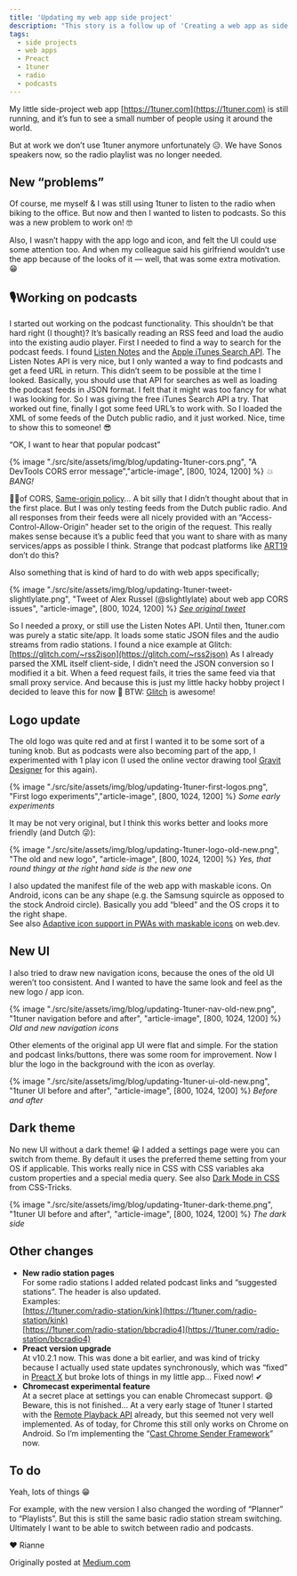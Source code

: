 ```yaml
---
title: 'Updating my web app side project'
description: "This story is a follow up of 'Creating a web app as side project'"
tags:
  - side projects
  - web apps
  - Preact
  - 1tuner
  - radio
  - podcasts
---
```


My little side-project web app [https://1tuner.com](https://1tuner.com) is still running, and it’s fun to see a small number of people using it around the world.

But at work we don’t use 1tuner anymore unfortunately 😥. We have Sonos speakers now, so the radio playlist was no longer needed.

## New “problems”

Of course, me myself & I was still using 1tuner to listen to the radio when biking to the office. But now and then I wanted to listen to podcasts. So this was a new problem to work on! 🤓

Also, I wasn’t happy with the app logo and icon, and felt the UI could use some attention too. And when my colleague said his girlfriend wouldn’t use the app because of the looks of it — well, that was some extra motivation. 😁

## 🎙Working on podcasts

I started out working on the podcast functionality. This shouldn’t be that hard right (I thought)? It’s basically reading an RSS feed and load the audio into the existing audio player.
First I needed to find a way to search for the podcast feeds. I found [Listen Notes](https://listennotes.com/) and the [Apple iTunes Search API](https://affiliate.itunes.apple.com/resources/documentation/itunes-store-web-service-search-api/).
The Listen Notes API is very nice, but I only wanted a way to find podcasts and get a feed URL in return. This didn’t seem to be possible at the time I looked. Basically, you should use that API for searches as well as loading the podcast feeds in JSON format. I felt that it might was too fancy for what I was looking for.
So I was giving the free iTunes Search API a try. That worked out fine, finally I got some feed URL’s to work with. So I loaded the XML of some feeds of the Dutch public radio, and it just worked. Nice, time to show this to someone! 😎

“OK, I want to hear that popular podcast”

{% image "./src/site/assets/img/blog/updating-1tuner-cors.png", "A DevTools CORS error message","article-image", [800, 1024, 1200] %}
_💥BANG!_

🤦‍♂️of CORS, [Same-origin policy](https://developer.mozilla.org/en-US/docs/Web/Security/Same-origin_policy)... A bit silly that I didn’t thought about that in the first place. But I was only testing feeds from the Dutch public radio. And all responses from their feeds were all nicely provided with an “Access-Control-Allow-Origin” header set to the origin of the request. This really makes sense because it’s a public feed that you want to share with as many services/apps as possible I think. Strange that podcast platforms like [ART19](https://art19.com/) don’t do this?

Also something that is kind of hard to do with web apps specifically;

{% image "./src/site/assets/img/blog/updating-1tuner-tweet-slightlylate.png", "Tweet of Alex Russel (@slightlylate) about web app CORS issues", "article-image", [800, 1024, 1200] %}
_[See original tweet](https://twitter.com/slightlylate/status/1222107257980235776)_

So I needed a proxy, or still use the Listen Notes API. Until then, 1tuner.com was purely a static site/app. It loads some static JSON files and the audio streams from radio stations.
I found a nice example at Glitch: [https://glitch.com/~rss2json](https://glitch.com/~rss2json)
As I already parsed the XML itself client-side, I didn’t need the JSON conversion so I modified it a bit. When a feed request fails, it tries the same feed via that small proxy service. And because this is just my little hacky hobby project I decided to leave this for now 🤗
BTW: [Glitch](https://glitch.com/) is awesome!

## Logo update

The old logo was quite red and at first I wanted it to be some sort of a tuning knob. But as podcasts were also becoming part of the app, I experimented with 1 play icon (I used the online vector drawing tool [Gravit Designer](https://designer.gravit.io/) for this again).

{% image "./src/site/assets/img/blog/updating-1tuner-first-logos.png", "First logo experiments","article-image", [800, 1024, 1200] %}
_Some early experiments_

It may be not very original, but I think this works better and looks more friendly (and Dutch 😜):

{% image "./src/site/assets/img/blog/updating-1tuner-logo-old-new.png", "The old and new logo", "article-image", [800, 1024, 1200] %}
_Yes, that round thingy at the right hand side is the new one_

I also updated the manifest file of the web app with maskable icons. On Android, icons can be any shape (e.g. the Samsung squircle as opposed to the stock Android circle). Basically you add “bleed” and the OS crops it to the right shape.  
See also [Adaptive icon support in PWAs with maskable icons](https://web.dev/maskable-icon/) on web.dev.

## New UI

I also tried to draw new navigation icons, because the ones of the old UI weren’t too consistent. And I wanted to have the same look and feel as the new logo / app icon.

{% image "./src/site/assets/img/blog/updating-1tuner-nav-old-new.png", "1tuner navigation before and after", "article-image", [800, 1024, 1200] %}
_Old and new navigation icons_

Other elements of the original app UI were flat and simple. For the station and podcast links/buttons, there was some room for improvement. Now I blur the logo in the background with the icon as overlay.

{% image "./src/site/assets/img/blog/updating-1tuner-ui-old-new.png", "1tuner UI before and after", "article-image", [800, 1024, 1200] %}
_Before and after_

## Dark theme

No new UI without a dark theme! 😀 I added a settings page were you can switch from theme. By default it uses the preferred theme setting from your OS if applicable. This works really nice in CSS with CSS variables aka custom properties and a special media query.
See also [Dark Mode in CSS](https://css-tricks.com/dark-modes-with-css/) from CSS-Tricks.

{% image "./src/site/assets/img/blog/updating-1tuner-dark-theme.png", "1tuner UI before and after", "article-image", [800, 1024, 1200] %}
_The dark side_

## Other changes

- **New radio station pages**  
  For some radio stations I added related podcast links and “suggested stations”. The header is also updated.  
  Examples:  
  [https://1tuner.com/radio-station/kink](https://1tuner.com/radio-station/kink)  
  [https://1tuner.com/radio-station/bbcradio4](https://1tuner.com/radio-station/bbcradio4)
- **Preact version upgrade**  
  At v10.2.1 now. This was done a bit earlier, and was kind of tricky because I actually used state updates synchronously, which was “fixed” in [Preact X](https://preactjs.com/) but broke lots of things in my little app… Fixed now! ✔
- **Chromecast experimental feature**  
  At a secret place at settings you can enable Chromecast support. 😄Beware, this is not finished… At a very early stage of 1tuner I started with the [Remote Playback API](https://www.w3.org/TR/remote-playback/) already, but this seemed not very well implemented. As of today, for Chrome this still only works on Chrome on Android. So I’m implementing the “[Cast Chrome Sender Framework](https://developers.google.com/cast/docs/chrome_sender)” now.

## To do

Yeah, lots of things 😁

For example, with the new version I also changed the wording of “Planner” to “Playlists”. But this is still the same basic radio station stream switching. Ultimately I want to be able to switch between radio and podcasts.

❤ Rianne

Originally posted at [Medium.com](https://medium.com/@robinbakker/updating-my-web-app-side-project-3963d818226)
